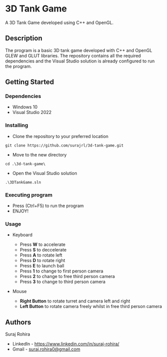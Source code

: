 # 3D Tank Game

A 3D Tank Game developed using C++ and OpenGL.

## Description

The program is a basic 3D tank game developed with C++ and OpenGL GLEW and GLUT libraries. The repository contains all the required dependencies and the Visual Studio solution is already configured to run the program.

## Getting Started

### Dependencies

* Windows 10
* Visual Studio 2022

### Installing

* Clone the repository to your preferred location
```
git clone https://github.com/surajrl/3d-tank-game.git
```

* Move to the new directory
```
cd .\3d-tank-game\
```

* Open the Visual Studio solution
```
.\3DTankGame.sln
```

### Executing program

* Press (Ctrl+F5) to run the program
* ENJOY!

### Usage

* Keyboard
  * Press **W** to accelerate
  * Press **S** to deccelerate
  * Press **A** to rotate left
  * Press **D** to rotate right
  * Press **E** to launch ball
  * Press **1** to change to first person camera
  * Press **2** to change to free third person camera
  * Press **3** to change to third person camera
  
* Mouse
  * **Right Button** to rotate turret and camera left and right
  * **Left Button** to rotate camera freely whilst in free third person camera

## Authors

Suraj Rohira  
* LinkedIn - <https://www.linkedin.com/in/suraj-rohira/>
* Gmail - suraj.rohira0@gmail.com
